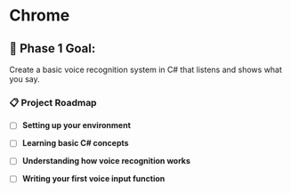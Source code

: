# Chrome

## 🎯 Phase 1 Goal:
Create a basic voice recognition system in C# that listens and shows what you say.

### 📋 Project Roadmap

- [ ] **Setting up your environment**

- [ ] **Learning basic C# concepts**

- [ ] **Understanding how voice recognition works**

- [ ] **Writing your first voice input function**

